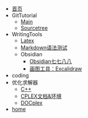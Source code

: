 <!-- docs/_sidebar.md -->

* [首页](/)
* GitTutorial
  * [Main](01_GitTutorial/Main.md)
  * [Sourcetree](01_GitTutorial/Sourcetree.md)
* WritingTools
  * [Latex](02_WritingTools/Latex.md)
  * [Markdown语法测试](02_WritingTools/Markdown语法测试.md)
  * Obsidian
    * [Obsidian七七八八](02_WritingTools/Obsidian/Obsidian七七八八.md)
    * [画图工具：Excalidraw](02_WritingTools/Obsidian/画图工具：Excalidraw.md)
* coding
* 优化求解器
  * [C++](04_优化求解器/CPLEX_C++.md)
  * [CPLEX文档&环境](04_优化求解器/CPLEX文档&环境.md)
  * [DOCplex](04_优化求解器/DOCplex.md)
* [home](home.md)
